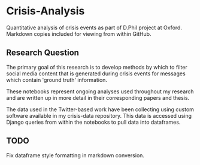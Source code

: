 # Crisis-Analysis
Quantitative analysis of crisis events as part of D.Phil project at Oxford.
Markdown copies included for viewing from within GitHub.

## Research Question
The primary goal of this research is to develop methods by which to filter
social media content that is generated during crisis events for messages which
contain 'ground truth' information.



These notebooks represent ongoing analyses used throughout my research and are
written up in more detail in their corresponding papers and thesis.

The data used in the Twitter-based work have been collecting using custom
software available in my crisis-data repository. This data is accessed using
Django queries from within the notebooks to pull data into dataframes.


## TODO
Fix dataframe style formatting in markdown conversion.
